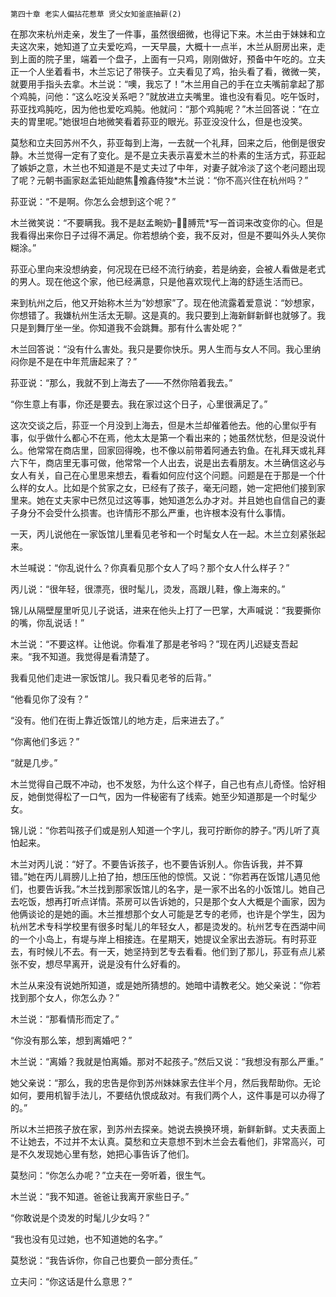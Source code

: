     第四十章 老实人偏拈花惹草 贤父女知釜底抽薪(2) 

   在那次来杭州走亲，发生了一件事，虽然很细微，也得记下来。木兰由于妹妹和立夫这次来，她知道了立夫爱吃鸡，一天早晨，大概十一点半，木兰从厨房出来，走到上面的院子里，端着一个盘子，上面有一只鸡，刚刚做好，预备中午吃的。立夫正一个人坐着看书，木兰忘记了带筷子。立夫看见了鸡，抬头看了看，微微一笑，就要用手指头去拿。木兰说：“噢，我忘了！”木兰用自己的手在立夫嘴前拿起了那个鸡肫，问他：“这么吃没关系吧？”就放进立夫嘴里。谁也没有看见。吃午饭时，荪亚找鸡肫吃，因为他也爱吃鸡肫。他就问：“那个鸡肫呢？”木兰回答说：“在立夫的胃里呢。”她很坦白地微笑看着荪亚的眼光。荪亚没没什么，但是也没笑。

   莫愁和立夫回苏州不久，荪亚每到上海，一去就一个礼拜，回来之后，他倒是很安静。木兰觉得一定有了变化。是不是立夫表示喜爱木兰的朴素的生活方式，荪亚起了嫉妒之意，木兰也不知道是不是丈夫过了中年，对妻子就冷淡了这个老问题出现了呢？元朝书画家赵孟钜灿龅焦飧鑫侍狻*木兰说：“你不高兴住在杭州吗？”

   荪亚说：“不是啊。你怎么会想到这个呢？”

   木兰微笑说：“不要瞒我。我不是赵孟畹奶膊荒*写一首词来改变你的心。但是我看得出来你日子过得不满足。你若想纳个妾，我不反对，但是不要叫外头人笑你糊涂。”

   荪亚心里向来没想纳妾，何况现在已经不流行纳妾，若是纳妾，会被人看做是老式的男人。现在他这个家，他已经满意，只是他喜欢现代上海的舒适生活而已。

   来到杭州之后，他又开始称木兰为“妙想家”了。现在他流露着爱意说：“妙想家，你想错了。我嫌杭州生活太无聊。这是真的。我只要到上海新鲜新鲜也就够了。我只是到舞厅坐一坐。你知道我不会跳舞。那有什么害处呢？”

   木兰回答说：“没有什么害处。我只是要你快乐。男人生而与女人不同。我心里纳闷你是不是在中年荒唐起来了？”

   荪亚说：“那么，我就不到上海去了——不然你陪着我去。”

   “你生意上有事，你还是要去。我在家过这个日子，心里很满足了。”

   这次交谈之后，荪亚一个月没到上海去，但是木兰却催着他去。他的心里似乎有事，似乎做什么都心不在焉，他太太是第一个看出来的；她虽然忧愁，但是没说什么。他常常在商店里，回家回得晚，也不像以前带着阿通去钓鱼。在礼拜天或礼拜六下午，商店里无事可做，他常常一个人出去，说是出去看朋友。木兰确信这必与女人有关，自己在心里思来想去，看看如何应付这个问题。问题是在于那是一个什么样的女人。比如是个贫家之女，已经有了孩子，毫无问题，她一定把他们接到家里来。她在丈夫家中已然见过这等事，她知道怎么办才对。并且她也自信自己的妻子身分不会受什么损害。也许情形不那么严重，也许根本没有什么事情。

   一天，丙儿说他在一家饭馆儿里看见老爷和一个时髦女人在一起。木兰立刻紧张起来。

   木兰喊说：“你乱说什么？你真看见那个女人了吗？那个女人什么样子？”

   丙儿说：“很年轻，很漂亮，很时髦儿，烫发，高跟儿鞋，像上海来的。”

   锦儿从隔壁屋里听见儿子说话，进来在他头上打了一巴掌，大声喊说：“我要撕你的嘴，你乱说话！”

   木兰说：“不要这样。让他说。你看准了那是老爷吗？”现在丙儿迟疑支吾起来。“我不知道。我觉得是看清楚了。

   我看见他们走进一家饭馆儿。我只看见老爷的后背。”

   “他看见你了没有？”

   “没有。他们在街上靠近饭馆儿的地方走，后来进去了。”

   “你离他们多远？”

   “就是几步。”

   木兰觉得自己既不冲动，也不发怒，为什么这个样子，自己也有点儿奇怪。恰好相反，她倒觉得松了一口气，因为一件秘密有了线索。她至少知道那是一个时髦少女。

   锦儿说：“你若叫孩子们或是别人知道一个字儿，我可拧断你的脖子。”丙儿听了真怕起来。

   木兰对丙儿说：“好了。不要告诉孩子，也不要告诉别人。你告诉我，并不算错。”她在丙儿肩膀儿上拍了拍，想压压他的惊慌。又说：“你若再在饭馆儿遇见他们，也要告诉我。”木兰找到那家饭馆儿的名字，是一家不出名的小饭馆儿。她自己去吃饭，想再打听点详情。茶房可以告诉她的，只是那个女人大概是个画家，因为他俩谈论的是她的画。木兰推想那个女人可能是艺专的老师，也许是个学生，因为杭州艺术专科学校里有很多时髦儿的年轻女人，都是烫发的。杭州艺专在西湖中间的一个小岛上，有堤与岸上相接连。在星期天，她提议全家出去游玩。有时荪亚去，有时候儿不去。有一天，她坚持到艺专去看看。他们到了那儿，荪亚有点儿紧张不安，想尽早离开，说是没有什么好看的。

   木兰从来没有说她所知道，或是她所猜想的。她暗中请教老父。她父亲说：“你若找到那个女人，你怎么办？”

   木兰说：“那看情形而定了。”

   “你没有那么笨，想到离婚吧？”

   木兰说：“离婚？我就是怕离婚。那对不起孩子。”然后又说：“我想没有那么严重。”

   她父亲说：“那么，我的忠告是你到苏州妹妹家去住半个月，然后我帮助你。无论如何，要用机智手法儿，不要结仇恨成敌对。有我们两个人，这件事是可以办得了的。”

   所以木兰把孩子放在家，到苏州去探亲。她说去换换环境，新鲜新鲜。丈夫表面上不让她去，不过并不太认真。莫愁和立夫意想不到木兰会去看他们，非常高兴，可是不久发现她心里有愁，她把心事告诉了他们。

   莫愁问：“你怎么办呢？”立夫在一旁听着，很生气。

   木兰说：“我不知道。爸爸让我离开家些日子。”

   “你敢说是个烫发的时髦儿少女吗？”

   “我也没有见过她，也不知道她的名字。”

   莫愁说：“我告诉你，你自己也要负一部分责任。”

   立夫问：“你这话是什么意思？”

